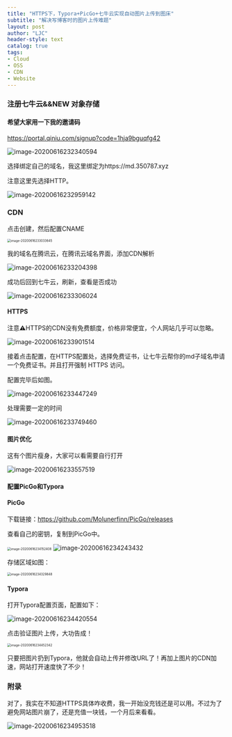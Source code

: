 ```yaml
---
title: "HTTPS下，Typora+PicGo+七牛云实现自动图片上传到图床"
subtitle: "解决写博客时的图片上传难题"
layout: post
author: "LJC"
header-style: text
catalog: true
tags: 
- Cloud 
- OSS 
- CDN
- Website 
---
```


### 注册七牛云&&NEW 对象存储

#### 希望大家用一下我的邀请码

https://portal.qiniu.com/signup?code=1hja9bguqfg42



![image-20200616232340594](https://md.350787.xyz/image-20200616232340594.png)



选择绑定自己的域名，我这里绑定为https://md.350787.xyz

注意这里先选择HTTP。

![image-20200616232959142](https://md.350787.xyz/image-20200616232959142.png)

### CDN

点击创建，然后配置CNAME

<img src="https://md.350787.xyz/image-20200616233033645.png" alt="image-20200616233033645" style="zoom:50%;" />

我的域名在腾讯云，在腾讯云域名界面，添加CDN解析

![image-20200616233204398](https://md.350787.xyz/image-20200616233204398.png)

成功后回到七牛云，刷新，查看是否成功

![image-20200616233306024](https://md.350787.xyz/image-20200616233306024.png)

#### HTTPS

注意⚠️HTTPS的CDN没有免费额度，价格非常便宜，个人网站几乎可以忽略。

![image-20200616233901514](https://md.350787.xyz/image-20200616233901514.png)

接着点击配置，在HTTPS配置处，选择免费证书，让七牛云帮你的md子域名申请一个免费证书。并且打开强制 HTTPS 访问。

配置完毕后如图。

![image-20200616233447249](https://md.350787.xyz/image-20200616233447249.png)

处理需要一定的时间

![image-20200616233749460](https://md.350787.xyz/image-20200616233749460.png)

#### 图片优化

这有个图片瘦身，大家可以看需要自行打开

![image-20200616233557519](https://md.350787.xyz/image-20200616233557519.png)

#### 配置PicGo和Typora

#### PicGo

下载链接：https://github.com/Molunerfinn/PicGo/releases



查看自己的密钥，复制到PicGo中。

<img src="https://md.350787.xyz/image-20200616234152408.png" alt="image-20200616234152408" style="zoom:50%;" />

<img src="https://md.350787.xyz/image-20200616234243432.png" alt="image-20200616234243432"  />

存储区域如图：

<img src="https://md.350787.xyz/image-20200616234329848.png" alt="image-20200616234329848" style="zoom:50%;" />

#### Typora

打开Typora配置页面，配置如下：

![image-20200616234420554](https://md.350787.xyz/image-20200616234420554.png)



点击验证图片上传，大功告成！

<img src="https://md.350787.xyz/image-20200616234452342.png" alt="image-20200616234452342" style="zoom:50%;" />



只要把图片扔到Typora，他就会自动上传并修改URL了！再加上图片的CDN加速，网站打开速度快了不少！



### 附录

对了，我实在不知道HTTPS具体咋收费，我一开始没充钱还是可以用。不过为了避免网站图片崩了，还是充值一块钱，一个月后来看看。

![image-20200616234953518](https://md.350787.xyz/image-20200616234953518.png)